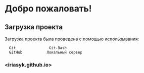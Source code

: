 Добро пожаловать!
=====================
Загрузка проекта
------------

Загрузка проекта была проведена с помощью использывания:

      Git               Git-Bash
      GitHub           Локальный сервер


### <iriasyk.github.io>
